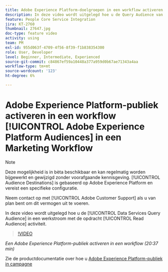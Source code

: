 ```yaml
---
title: Adobe Experience Platform-doelgroepen in een workflow activeren
description: In deze video wordt uitgelegd hoe u de Query Audience van Data Services binnen een workflow activeert met de activiteit ‘Lezen publiek’.
feature: People Core Service Integration
jira: KT-2760
thumbnail: 27647.jpg
doc-type: feature video
activity: using
team: PM
exl-id: 955d063f-4709-4f56-8f39-f1b838354300
role: User, Developer
level: Beginner, Intermediate, Experienced
source-git-commit: c84867ef59a10448a377a959d0b67ae71343a4aa
workflow-type: tm+mt
source-wordcount: '123'
ht-degree: 6%

---
```


# Adobe Experience Platform-publiek activeren in een workflow [!UICONTROL Adobe Experience Platform Audiences] in een Marketing Workflow

>[!NOTE]
>
>Deze mogelijkheid is in bèta beschikbaar en kan regelmatig worden bijgewerkt en gewijzigd zonder voorafgaande kennisgeving. [!UICONTROL Audience Destinations] is gebaseerd op Adobe Experience Platform en vereist een specifieke configuratie.
>
>Neem contact op met [!UICONTROL Adobe Customer Support] als u van plan bent om dit vermogen uit te voeren.

In deze video wordt uitgelegd hoe u de [!UICONTROL Data Services Query Audience] in een werkstroom met de opdracht [!UICONTROL Read Audience] activiteit.

>[!VIDEO](https://video.tv.adobe.com/v/27647?quality=12&learn=on)

*Een Adobe Experience Platform-publiek activeren in een workflow (20:37 min)*

Zie de productdocumentatie over hoe u [Adobe Experience Platform-publiek in campagne](https://experienceleague.adobe.com/docs/campaign-standard/using/integrating-with-adobe-cloud/adobe-experience-platform/aep-sources-destinations/ingest-aep-data.html)

